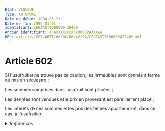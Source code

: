 ```yaml
---
État: VIGUEUR
Type: AUTONOME
Date de début: 1804-03-21
Date de fin: 2999-01-01
Identifiant: LEGIARTI000006429469
Ancien identifiant: ACAXXXXXXXX5X00602AAXXAA
URL: article/LEGI/ARTI/00/00/06/42/94/LEGIARTI000006429469.xml
---
```


<h1>Article 602</h1>

Si l'usufruitier ne trouve pas de caution, les immeubles sont donnés à ferme ou
mis en séquestre ;<br />

Les sommes comprises dans l'usufruit sont placées ;<br />

Les denrées sont vendues et le prix en provenant est pareillement placé ;<br />

Les intérêts de ces sommes et les prix des fermes appartiennent, dans ce cas, à
l'usufruitier.


<details>
  <summary><em>Références</em></summary>

  <h2>Références faites par l'article</h2>
  
  <ul>
    <li>
      CODIFICATION source Loi 1804-01-30
    </li>
    <li>
      CREATION source Loi 1804-01-30 promulguée le 9 février 1804
    </li>
  </ul>
</details>
